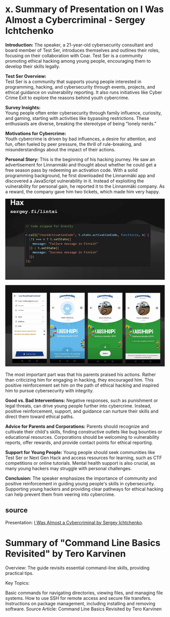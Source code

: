 
# x. Summary of Presentation on I Was Almost a Cybercriminal - Sergey Ichtchenko


**Introduction:**
The speaker, a 21-year-old cybersecurity consultant and board member of Test Ser, introduces themselves and outlines their roles, focusing on their collaboration with Coar. Test Ser is a community promoting ethical hacking among young people, encouraging them to develop their skills legally.

**Test Ser Overview:**  
Test Ser is a community that supports young people interested in programming, hacking, and cybersecurity through events, projects, and ethical guidance on vulnerability reporting. It also runs initiatives like Cyber Crime Exit to explore the reasons behind youth cybercrime.

**Survey Insights:**  
Young people often enter cybersecurity through family influence, curiosity, and gaming, starting with activities like bypassing restrictions. These enthusiasts are diverse, breaking the stereotype of being "lonely nerds."

**Motivations for Cybercrime:**  
Youth cybercrime is driven by bad influences, a desire for attention, and fun, often fueled by peer pressure, the thrill of rule-breaking, and misunderstandings about the impact of their actions.

**Personal Story:**
This is the beginning of his hacking journey. He saw an advertisement for Linnanmäki and thought about whether he could get a free season pass by redeeming an activation code. With a solid programming background, he first downloaded the Linnanmäki app and discovered a JavaScript vulnerability in it. Instead of exploiting the vulnerability for personal gain, he reported it to the Linnanmäki company. As a reward, the company gave him two tickets, which made him very happy.

![Screensho](https://github.com/Stephenyeah/Information-security/blob/aa3b109a82ab6a02eb915f0ed40289e178bc801f/Image/h3/%E7%A6%8F%E6%98%95%E6%88%AA%E5%B1%8F20240906000724133.PNG)

![Screensho](https://github.com/Stephenyeah/Information-security/blob/aa3b109a82ab6a02eb915f0ed40289e178bc801f/Image/h3/%E7%A6%8F%E6%98%95%E6%88%AA%E5%B1%8F20240906000754036.PNG)

The most important part was that his parents praised his actions. Rather than criticizing him for engaging in hacking, they encouraged him. This positive reinforcement set him on the path of ethical hacking and inspired him to pursue cybersecurity with integrity.

**Good vs. Bad Interventions:**
Negative responses, such as punishment or legal threats, can drive young people further into cybercrime. Instead, positive reinforcement, support, and guidance can nurture their skills and direct them toward ethical paths.

**Advice for Parents and Corporations:**
Parents should recognize and cultivate their child's skills, finding constructive outlets like bug bounties or educational resources. Corporations should be welcoming to vulnerability reports, offer rewards, and provide contact points for ethical reporting.

**Support for Young People:**
Young people should seek communities like Test Ser or Next Gen Hack and access resources for learning, such as CTF competitions or online tutorials. Mental health support is also crucial, as many young hackers may struggle with personal challenges.

**Conclusion:**
The speaker emphasizes the importance of community and positive reinforcement in guiding young people's skills in cybersecurity. Supporting young hackers and providing clear pathways for ethical hacking can help prevent them from veering into cybercrime.
## source
Presentation: [I Was Almost a Cybercriminal by Sergey Ichtchenko](https://www.youtube.com/watch?v=Nh7OrFVyDo0).

# Summary of "Command Line Basics Revisited" by Tero Karvinen
Overview: The guide revisits essential command-line skills, providing practical tips.

Key Topics:

Basic commands for navigating directories, viewing files, and managing file systems.
How to use SSH for remote access and secure file transfers.
Instructions on package management, including installing and removing software.
Source
Article: Command Line Basics Revisited by Tero Karvinen


